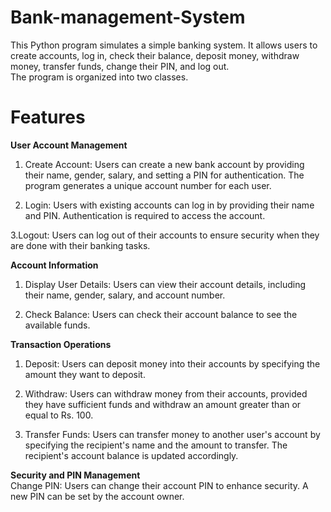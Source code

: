 # Bank-management-System
This Python program simulates a simple banking system. It allows users to create accounts, log in, check their balance, deposit money, withdraw money, transfer funds, change their PIN, and log out.<br>The program is organized into two classes.
# Features
<strong>User Account Management</strong><br>
1. Create Account: Users can create a new bank account by providing their name, gender, salary, and setting a PIN for authentication. The program generates a unique account number for each user.<br>

2. Login: Users with existing accounts can log in by providing their name and PIN. Authentication is required to access the account.<br>

3.Logout: Users can log out of their accounts to ensure security when they are done with their banking tasks.<br>

<strong>Account Information</strong><br>
1. Display User Details: Users can view their account details, including their name, gender, salary, and account number.<br>

2. Check Balance: Users can check their account balance to see the available funds.<br>

<strong>Transaction Operations</strong><br>
1. Deposit: Users can deposit money into their accounts by specifying the amount they want to deposit.<br>

2. Withdraw: Users can withdraw money from their accounts, provided they have sufficient funds and withdraw an amount greater than or equal to Rs. 100.<br>

3. Transfer Funds: Users can transfer money to another user's account by specifying the recipient's name and the amount to transfer. The recipient's account balance is updated accordingly.<br>

<strong>Security and PIN Management</strong><br>
Change PIN: Users can change their account PIN to enhance security. A new PIN can be set by the account owner.
